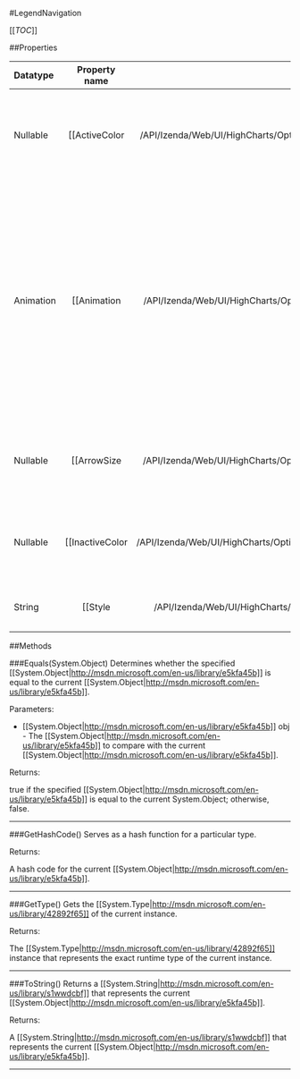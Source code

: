 #LegendNavigation

[[_TOC_]]

##Properties

|Datatype|Property name|Property description|Default Value|
|:-------|:----------:|:-----------------:|:-----------:|
|Nullable|[[ActiveColor|/API/Izenda/Web/UI/HighCharts/Options/CodeSamples/Izenda_Web_UI_HighCharts_Options_LegendNavigation_ActiveColor]]| The color for the active up or down arrow in the legend page navigation. Default: #3E576F |null|
|Animation|[[Animation|/API/Izenda/Web/UI/HighCharts/Options/CodeSamples/Izenda_Web_UI_HighCharts_Options_LegendNavigation_Animation]]| How to animate the pages when navigating up or down. A value of <code>true</code> applies the default navigation given in the chart.animation option. Additional options can be given as an object containing values for easing and duration. . Default: true |null|
|Nullable|[[ArrowSize|/API/Izenda/Web/UI/HighCharts/Options/CodeSamples/Izenda_Web_UI_HighCharts_Options_LegendNavigation_ArrowSize]]| The pixel size of the up and down arrows in the legend paging navigation. . Default: 12 |null|
|Nullable|[[InactiveColor|/API/Izenda/Web/UI/HighCharts/Options/CodeSamples/Izenda_Web_UI_HighCharts_Options_LegendNavigation_InactiveColor]]| The color of the inactive up or down arrow in the legend page navigation. . Default: #CCC |null|
|String|[[Style|/API/Izenda/Web/UI/HighCharts/Options/CodeSamples/Izenda_Web_UI_HighCharts_Options_LegendNavigation_Style]]| Text styles for the legend page navigation. |null|


##Methods

###Equals(System.Object)
Determines whether the specified [[System.Object|http://msdn.microsoft.com/en-us/library/e5kfa45b]] is equal to the current [[System.Object|http://msdn.microsoft.com/en-us/library/e5kfa45b]].

Parameters: 

* [[System.Object|http://msdn.microsoft.com/en-us/library/e5kfa45b]] obj  - The [[System.Object|http://msdn.microsoft.com/en-us/library/e5kfa45b]] to compare with the current [[System.Object|http://msdn.microsoft.com/en-us/library/e5kfa45b]].





Returns:

true if the specified [[System.Object|http://msdn.microsoft.com/en-us/library/e5kfa45b]] is equal to the current System.Object; otherwise, false.


---


###GetHashCode()
 Serves as a hash function for a particular type.  





Returns:

A hash code for the current [[System.Object|http://msdn.microsoft.com/en-us/library/e5kfa45b]].


---


###GetType()
Gets the [[System.Type|http://msdn.microsoft.com/en-us/library/42892f65]] of the current instance.





Returns:

The [[System.Type|http://msdn.microsoft.com/en-us/library/42892f65]] instance that represents the exact runtime type of the current instance.


---


###ToString()
Returns a [[System.String|http://msdn.microsoft.com/en-us/library/s1wwdcbf]] that represents the current [[System.Object|http://msdn.microsoft.com/en-us/library/e5kfa45b]].





Returns:

A [[System.String|http://msdn.microsoft.com/en-us/library/s1wwdcbf]] that represents the current [[System.Object|http://msdn.microsoft.com/en-us/library/e5kfa45b]].


---



